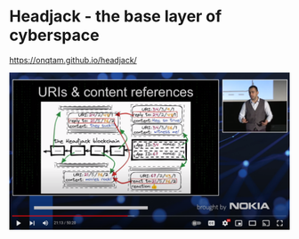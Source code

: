 # Headjack - the base layer of cyberspace

https://onqtam.github.io/headjack/

<a href="https://www.youtube.com/watch?v=pEl2vLTStWE"><img src="src/images/youtube_first_talk_thumbnail.png"></a>
